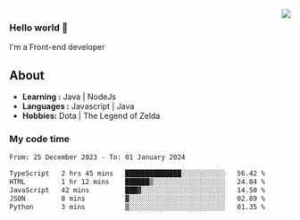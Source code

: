 <img align='right' src="https://github-readme-stats.vercel.app/api?username=jumodada&show_icons=true&theme=vue">

### Hello world 👋

I'm a Front-end developer 
    
## About
-  **Learning :** Java | NodeJs
-  **Languages :** Javascript | Java
-  **Hobbies:** Dota | The Legend of Zelda

### My code time

<!--START_SECTION:waka-->

```txt
From: 25 December 2023 - To: 01 January 2024

TypeScript   2 hrs 45 mins   ██████████████░░░░░░░░░░░   56.42 %
HTML         1 hr 12 mins    ██████▒░░░░░░░░░░░░░░░░░░   24.84 %
JavaScript   42 mins         ███▓░░░░░░░░░░░░░░░░░░░░░   14.50 %
JSON         8 mins          ▓░░░░░░░░░░░░░░░░░░░░░░░░   02.89 %
Python       3 mins          ▒░░░░░░░░░░░░░░░░░░░░░░░░   01.35 %
```

<!--END_SECTION:waka-->
